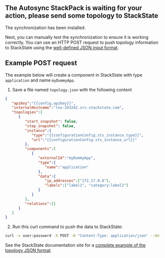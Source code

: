 ## The Autosync StackPack is waiting for your action, please send some topology to StackState

The synchronization has been installed.

Next, you can manually test the synchronization to ensure it is working correctly. You can use an HTTP POST request to push topology information to StackState using the [well-defined JSON input format](https://l.stackstate.com/oyJfJn).

## Example POST request

The example below will create a component in StackState with type `application` and name `myDummyApp`. 

1. Save a file named `topology.json` with the following content

```json
{
   "apiKey":"{{config.apiKey}}",
   "internalHostname":"lnx-343242.srv.stackstate.com",
   "topologies":[
      {
         "start_snapshot": false,
         "stop_snapshot": false,
         "instance":{
            "type":"{{configurationConfig.sts_instance_type}}",
            "url":"{{configurationConfig.sts_instance_url}}"
         },
         "components":[
            {
               "externalId":"myDummyApp",
               "type":{
                  "name":"application"
               },
               "data":{
                  "ip_addresses":["172.17.0.8"],
                  "labels":["label1", "category:label2"]
               }
            }
         ],
         "relations":[]
      }
   ]
}
```

2. Run this curl command to push the data to StackState:

``` bash
curl -v user:password -X POST -H "Content-Type: application/json" --data-ascii @topology.json "{{config.baseUrl}}/stsAgent/intake/?api_key={{config.apiKey}}"
```

See the StackState documentation site for a [complete example of the topology JSON format](https://l.stackstate.com/XT73aI).
